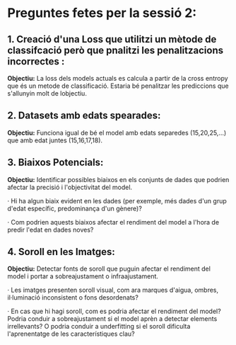 # Preguntes fetes per la sessió 2:

## 1. Creació d'una Loss que utilitzi un mètode de classifcació però que pnalitzi les penalitzacions incorrectes :

**Objectiu:** La loss dels models actuals es calcula a partir de la cross entropy que és un metode de classificació. Estaria bé penalitzar les prediccions que s'allunyin molt de lobjectiu.

## 2. Datasets amb edats spearades:

**Objectiu:** Funciona igual de bé el model amb edats separedes (15,20,25,...) que amb edat juntes (15,16,17,18).

## 3. Biaixos Potencials:

**Objectiu:** Identificar possibles biaixos en els conjunts de dades que podrien afectar la precisió i l'objectivitat del model.

· Hi ha algun biaix evident en les dades (per exemple, més dades d'un grup d'edat específic, predominança d'un gènere)?

· Com podrien aquests biaixos afectar el rendiment del model a l'hora de predir l'edat en dades noves?

## 4. Soroll en les Imatges:

**Objectiu:** Detectar fonts de soroll que puguin afectar el rendiment del model i portar a sobreajustament o infraajustament.

· Les imatges presenten soroll visual, com ara marques d'aigua, ombres, il·luminació inconsistent o fons desordenats?

· En cas que hi hagi soroll, com es podria afectar el rendiment del model? Podria conduir a sobreajustament si el model aprèn a detectar elements irrellevants? O podria conduir a underfitting si el soroll dificulta l'aprenentatge de les característiques clau?
